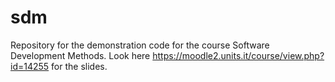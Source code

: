 # sdm
Repository for the demonstration code for the course Software Development Methods. Look here https://moodle2.units.it/course/view.php?id=14255 for the slides.

